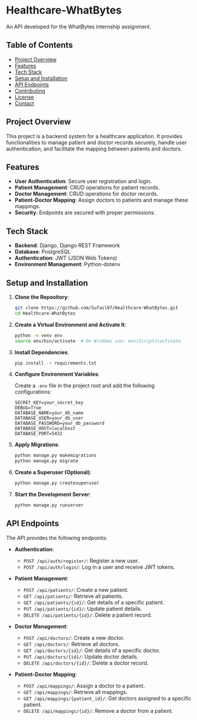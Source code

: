 # Healthcare-WhatBytes

An API developed for the WhatBytes internship assignment.

## Table of Contents

- [Project Overview](#project-overview)
- [Features](#features)
- [Tech Stack](#tech-stack)
- [Setup and Installation](#setup-and-installation)
- [API Endpoints](#api-endpoints)
- [Contributing](#contributing)
- [License](#license)
- [Contact](#contact)

## Project Overview

This project is a backend system for a healthcare application. It provides functionalities to manage patient and doctor records securely, handle user authentication, and facilitate the mapping between patients and doctors.

## Features

- **User Authentication**: Secure user registration and login.
- **Patient Management**: CRUD operations for patient records.
- **Doctor Management**: CRUD operations for doctor records.
- **Patient-Doctor Mapping**: Assign doctors to patients and manage these mappings.
- **Security**: Endpoints are secured with proper permissions.

## Tech Stack

- **Backend**: Django, Django REST Framework
- **Database**: PostgreSQL
- **Authentication**: JWT (JSON Web Tokens)
- **Environment Management**: Python-dotenv

## Setup and Installation

1. **Clone the Repository**:

    ```bash
    git clone https://github.com/Sufail07/Healthcare-WhatBytes.git
    cd Healthcare-WhatBytes
    ```

2. **Create a Virtual Environment and Activate It**:

    ```bash
    python -m venv env
    source env/bin/activate  # On Windows use: env\Scripts\activate
    ```

3. **Install Dependencies**:

    ```bash
    pip install -r requirements.txt
    ```

4. **Configure Environment Variables**:

    Create a `.env` file in the project root and add the following configurations:

    ```env
    SECRET_KEY=your_secret_key
    DEBUG=True
    DATABASE_NAME=your_db_name
    DATABASE_USER=your_db_user
    DATABASE_PASSWORD=your_db_password
    DATABASE_HOST=localhost
    DATABASE_PORT=5432
    ```

5. **Apply Migrations**:

    ```bash
    python manage.py makemigrations
    python manage.py migrate
    ```

6. **Create a Superuser (Optional)**:

    ```bash
    python manage.py createsuperuser
    ```

7. **Start the Development Server**:

    ```bash
    python manage.py runserver
    ```

## API Endpoints

The API provides the following endpoints:

- **Authentication**:
  - `POST /api/auth/register/`: Register a new user.
  - `POST /api/auth/login/`: Log in a user and receive JWT tokens.

- **Patient Management**:
  - `POST /api/patients/`: Create a new patient.
  - `GET /api/patients/`: Retrieve all patients.
  - `GET /api/patients/{id}/`: Get details of a specific patient.
  - `PUT /api/patients/{id}/`: Update patient details.
  - `DELETE /api/patients/{id}/`: Delete a patient record.

- **Doctor Management**:
  - `POST /api/doctors/`: Create a new doctor.
  - `GET /api/doctors/`: Retrieve all doctors.
  - `GET /api/doctors/{id}/`: Get details of a specific doctor.
  - `PUT /api/doctors/{id}/`: Update doctor details.
  - `DELETE /api/doctors/{id}/`: Delete a doctor record.

- **Patient-Doctor Mapping**:
  - `POST /api/mappings/`: Assign a doctor to a patient.
  - `GET /api/mappings/`: Retrieve all mappings.
  - `GET /api/mappings/{patient_id}/`: Get doctors assigned to a specific patient.
  - `DELETE /api/mappings/{id}/`: Remove a doctor from a patient.


